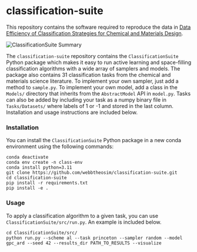 # classification-suite

This repository contains the software required to reproduce the data in [Data Efficiency of Classification Strategies for Chemical and Materials Design](https://doi.org/10.26434/chemrxiv-2024-1sspf).

![ClassificationSuite Summary](methods.png)

The `classification-suite` repository contains the `ClassificationSuite` Python package which makes it easy to run active learning and space-filling classification algorithms with a wide array of samplers and models. The package also contains 31 classification tasks from the chemical and materials science literature. To implement your own sampler, just add a method to `sample.py`. To implement your own model, add a class in the `Models/` directory that inherits from the `AbstractModel` API in `model.py`. Tasks can also be added by including your task as a numpy binary file in `Tasks/Datasets/` where labels of 1 or -1 and stored in the last column. Installation and usage instructions are included below. 

### Installation

You can install the `ClassificationSuite` Python package in a new conda environment using the following commands:
``` 
conda deactivate
conda env create -n class-env
conda install python=3.11
git clone https://github.com/webbtheosim/classification-suite.git
cd classification-suite
pip install -r requirements.txt
pip install -e .
```

### Usage

To apply a classification algorithm to a given task, you can use `ClassificationSuite/src/run.py`. An example is included below. 
```
cd ClassificationSuite/src/
python run.py --scheme al --task princeton --sampler random --model gpc_ard --seed 42 --results_dir PATH_TO_RESULTS --visualize
```
